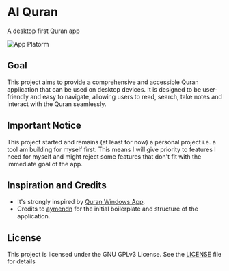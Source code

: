 # Al Quran
A desktop first Quran app

![App Platorm](https://github.com/affohsalif93/Al-Quran/blob/5cd53861782ba4eb92e74df11eeaa29ef4a74a24/screenshots/all_screenshots.gif)

## Goal
This project aims to provide a comprehensive and accessible Quran application that can be used on desktop devices. It is designed to be user-friendly and easy to navigate, allowing users to read, search, take notes and interact with the Quran seamlessly.

## Important Notice
This project started and remains (at least for now) a personal project i.e. a tool am building for myself first. This means I will give priority to features I need for myself and might reject some features that don't fit with the immediate goal of the app. 

## Inspiration and Credits
- It's strongly inspired by [Quran Windows App](https://quransoft.net/en).
- Credits to [aymendn](https://github.com/aymendn/quran-app) for the initial boilerplate and structure of the application.


## License

This project is licensed under the GNU GPLv3 License. See the [LICENSE](LICENSE) file for details
